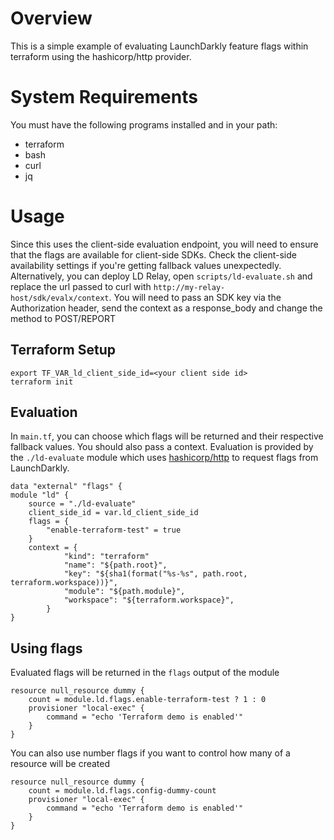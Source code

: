 # Overview

This is a simple example of evaluating LaunchDarkly feature flags within terraform using the hashicorp/http provider.

# System Requirements

You must have the following programs installed and in your path:
- terraform
- bash
- curl
- jq

# Usage

Since this uses the client-side evaluation endpoint, you will need to ensure that the flags are available for client-side SDKs. Check the client-side availability settings if you're getting fallback values unexpectedly. Alternatively, you can deploy LD Relay, open `scripts/ld-evaluate.sh` and replace the url passed to curl with `http://my-relay-host/sdk/evalx/context`. You will need to pass an SDK key via the Authorization header, send the context as a response_body and change the method to POST/REPORT

## Terraform Setup

```
export TF_VAR_ld_client_side_id=<your client side id>
terraform init 
```

## Evaluation

In `main.tf`, you can choose which flags will be returned and their respective fallback values. You should also pass a context. Evaluation is provided by the `./ld-evaluate` module which uses [hashicorp/http](https://registry.terraform.io/providers/hashicorp/http/latest/docs/data-sources/http) to request flags from LaunchDarkly.

```hcl
data "external" "flags" {
module "ld" {
    source = "./ld-evaluate"
    client_side_id = var.ld_client_side_id
    flags = {
        "enable-terraform-test" = true
    }
    context = {
            "kind": "terraform"
            "name": "${path.root}",
            "key": "${sha1(format("%s-%s", path.root, terraform.workspace))}",
            "module": "${path.module}",
            "workspace": "${terraform.workspace}",
        }
}
```

## Using flags

Evaluated flags will be returned in the `flags` output of the module

```hcl
resource null_resource dummy {
    count = module.ld.flags.enable-terraform-test ? 1 : 0
    provisioner "local-exec" {
        command = "echo 'Terraform demo is enabled'"
    }
}
```

You can also use number flags if you want to control how many of a resource will be created
```hcl
resource null_resource dummy {
    count = module.ld.flags.config-dummy-count
    provisioner "local-exec" {
        command = "echo 'Terraform demo is enabled'"
    }
}
```
